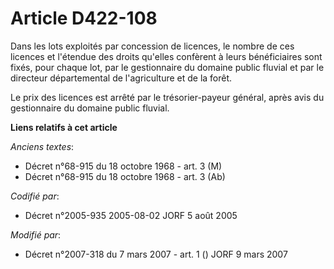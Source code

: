 # Article D422-108

Dans les lots exploités par concession de licences, le nombre de ces licences et l'étendue des droits qu'elles confèrent à
leurs bénéficiaires sont fixés, pour chaque lot, par le gestionnaire du domaine public fluvial et par le directeur
départemental de l'agriculture et de la forêt.

Le prix des licences est arrêté par le trésorier-payeur général, après avis du gestionnaire du domaine public fluvial.

**Liens relatifs à cet article**

_Anciens textes_:

  - Décret n°68-915 du 18 octobre 1968 - art. 3 (M)
  - Décret n°68-915 du 18 octobre 1968 - art. 3 (Ab)

_Codifié par_:

  - Décret n°2005-935 2005-08-02 JORF 5 août 2005

_Modifié par_:

  - Décret n°2007-318 du 7 mars 2007 - art. 1 () JORF 9 mars 2007
